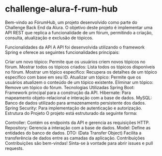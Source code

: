 # challenge-alura-f-rum-hub
Bem-vindo ao FórumHub, um projeto desenvolvido como parte do Challenge Back End da Alura. O objetivo deste projeto é implementar uma API REST que replica a funcionalidade de um fórum, permitindo a criação, consulta, atualização e exclusão de tópicos.

Funcionalidades da API
A API foi desenvolvida utilizando o framework Spring e oferece as seguintes funcionalidades principais:

Criar um novo tópico: Permite que os usuários criem novos tópicos no fórum.
Mostrar todos os tópicos criados: Lista todos os tópicos disponíveis no fórum.
Mostrar um tópico específico: Recupera os detalhes de um tópico específico com base em seu ID.
Atualizar um tópico: Permite que os usuários atualizem o conteúdo de um tópico existente.
Eliminar um tópico: Remove um tópico do fórum.
Tecnologias Utilizadas
Spring Boot: Framework principal para a construção da API.
Hibernate: Para mapeamento objeto-relacional e interação com a base de dados.
MySQL: Banco de dados utilizado para armazenamento persistente dos dados.
Spring Security: Para implementação de autenticação e autorização.
Estrutura do Projeto
O projeto está estruturado da seguinte forma:

Controller: Contém os endpoints da API e gerencia as requisições HTTP.
Repository: Gerencia a interação com a base de dados.
Model: Define as entidades do banco de dados.
DTO: (Data Transfer Object) Facilita a transferência de dados entre as camadas da aplicação.
Contribuições
Contribuições são bem-vindas! Sinta-se à vontade para abrir issues e pull requests.
